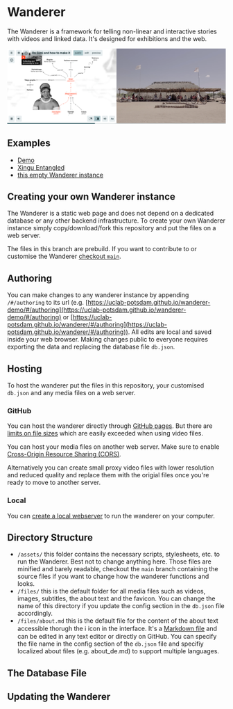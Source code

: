 # Wanderer

The Wanderer is a framework for telling non-linear and interactive stories with videos and linked data. It's designed for exhibitions and the web. 

![Screenshot of the Xingu Entangled Wanderer](wanderer.png)

## Examples

- [Demo](https://uclab-potsdam.github.io/wanderer-demo)
- [Xingu Entangled](https://uclab-potsdam.github.io/xingu-entangled)
- [this empty Wanderer instance](https://uclab-potsdam.github.io/wanderer)

## Creating your own Wanderer instance

The Wanderer is a static web page and does not depend on a dedicated database or any other backend infrastructure. To create your own Wanderer instance simply copy/download/fork this repository and put the files on a web server.

The files in this branch are prebuild. If you want to contribute to or customise the Wanderer [checkout `main`](https://github.com/uclab-potsdam/wanderer/tree/main).

## Authoring

You can make changes to any wanderer instance by appending `/#/authoring` to its url (e.g. [https://uclab-potsdam.github.io/wanderer-demo/#/authoring](https://uclab-potsdam.github.io/wanderer-demo/#/authoring) or [https://uclab-potsdam.github.io/wanderer/#/authoring](https://uclab-potsdam.github.io/wanderer/#/authoring)). All edits are local and saved inside your web browser. Making changes public to everyone requires exporting the data and replacing the database file `db.json`.

## Hosting

To host the wanderer put the files in this repository, your customised `db.json` and any media files on a web server.

### GitHub

You can host the wanderer directly through [GitHub pages](https://docs.github.com/en/pages/getting-started-with-github-pages/configuring-a-publishing-source-for-your-github-pages-site). But there are [limits on file sizes](https://docs.github.com/en/repositories/working-with-files/managing-large-files/about-large-files-on-github) which are easily exceeded when using video files.

You can host your media files on another web server. Make sure to enable [Cross-Origin Resource Sharing (CORS)](https://developer.mozilla.org/en-US/docs/Web/HTTP/CORS).

Alternatively you can create small proxy video files with lower resolution and reduced quality and replace them with the origial files once you're ready to move to another server.

### Local

You can [create a local webserver](https://developer.mozilla.org/en-US/docs/Learn/Common_questions/Tools_and_setup/set_up_a_local_testing_server) to run the wanderer on your computer.

## Directory Structure

- `/assets/` this folder contains the necessary scripts, stylesheets, etc. to run the Wanderer. Best not to change anything here. Those files are minified and barely readable, checkout the `main` branch containing the source files if you want to change how the wanderer functions and looks.
- `/files/` this is the default folder for all media files such as videos, images, subtitles, the about text and the favicon. You can change the name of this directory if you update the config section in the `db.json` file accordingly.
- `/files/about.md` this is the default file for the content of the about text accessible thorugh the ℹ icon in the interface. It's a [Markdown file](https://www.markdownguide.org/getting-started/) and can be edited in any text editor or directly on GitHub. You can specify the file name in the config section of the `db.json` file and specifiy localized about files (e.g. about_de.md) to support multiple languages.


## The Database File

## Updating the Wanderer
